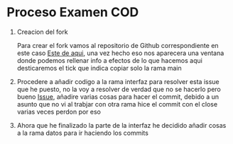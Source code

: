 # Proceso Examen COD

1. Creacion del fork

    Para crear el fork vamos al repositorio de Github correspondiente en este caso [Este de aqui](https://github.com/damiancastelao/ExamenCOD), una vez hecho eso nos aparecera una ventana donde podemos rellenar info a efectos de lo que hacemos aqui desticaremos el tick que indica copiar solo la rama main

2. Procedere a añadir codigo a la rama interfaz para resolver esta issue que he puesto, no la voy a resolver de verdad que no se hacerlo pero bueno [Issue](https://github.com/Mestosc/ExamenCOD/issues/1), añadire varias cosas para hacer el commit, debido a un asunto que no vi al trabjar con otra rama hice el commit con el close varias veces perdon por eso

3. Ahora que he finalizado la parte de la interfaz he decidido añadir cosas a la rama datos para ir haciendo los commits

